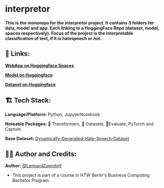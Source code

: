 <h1>interpretor</h1>
<h4>This is the monorepo for the interpretor project. It contains 3 folders for data, model and app. Each linking to a HuggingFace Repo (dataset, model, spaces respectively). Focus of the project is the interpretable classification of text, if it is hatespeech or not.</h4>

<h2>🔗 Links:</h2>

**[WebApp on Huggingface Spaces](https://huggingface.co/spaces/LennardZuendorf/interpretor)**

**[Model on Huggingface](https://huggingface.co/LennardZuendorf/interpretor)**

**[Dataset on Huggingface](https://huggingface.co/datasets/LennardZuendorf/interpretor)**

<h2>🏗️ Tech Stack:</h2>

**Language/Platform:** Python, JupyterNotebook

**Noteable Packages:** 🤗 Transformers, 🤗 Datasets, 🤗Evaluate, PyTorch and Captum

**Base Dataset:** [Dynamically-Generated-Hate-Speech-Dataset](https://huggingface.co/datasets/LennardZuendorf/Dynamically-Generated-Hate-Speech-Dataset)

<h2>👨‍💻 Author and Credits:</h2>

**Author:** [@LennardZuendorf](https://github.com/LennardZuendorf)

- This project is part of a course in HTW Berlin's Business Computing Bachelor Program.

